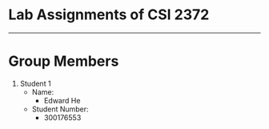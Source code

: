 # Lab Assignments of CSI 2372

-----

# Group Members
1. Student 1
    * Name:
        - Edward He
    * Student Number:
        - 300176553
